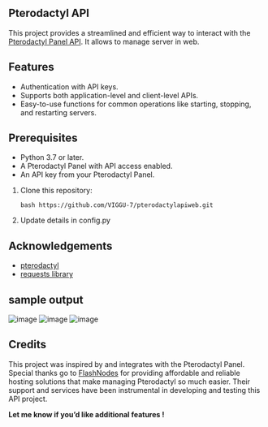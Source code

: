 ## Pterodactyl API
This project provides a streamlined and efficient way to interact with the [Pterodactyl Panel API](https://pterodactyl.io/). It allows to manage server in web.
## Features
- Authentication with API keys.
- Supports both application-level and client-level APIs.
- Easy-to-use functions for common operations like starting, stopping, and restarting servers.
## Prerequisites

- Python 3.7 or later.
- A Pterodactyl Panel with API access enabled.
- An API key from your Pterodactyl Panel.
1. Clone this repository:

   ```bash https://github.com/VIGGU-7/pterodactylapiweb.git```
2. Update details in config.py
## Acknowledgements
- [pterodactyl](pterodactyl.io)
- [requests library](https://pypi.org/project/requests/)
## sample output
![image](https://github.com/user-attachments/assets/7f1e12f9-39cc-4e98-95a3-473018be1422)
![image](https://github.com/user-attachments/assets/f3e3acb5-f94d-4e57-97fd-5dcaa894a072)
![image](https://github.com/user-attachments/assets/b5d0fc1f-8258-45d4-9311-de7bed696056)

## Credits
This project was inspired by and integrates with the Pterodactyl Panel. Special thanks go to [FlashNodes](https://flashnodes.in) for providing affordable and reliable hosting solutions that make managing Pterodactyl so much easier. Their support and services have been instrumental in developing and testing this API project.
  
**Let me know if you’d like additional  features !**
